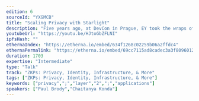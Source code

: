 ```yaml
---
edition: 6
sourceId: "YXGMCB"
title: "Scaling Privacy with Starlight"
description: "Five years ago, at DevCon in Prague, EY took the wraps off Nightfall, our open source public domain approach to privacy. Now it's live on Ethereum as a layer 2 privacy-enabled ZK-optimistic roll-up solution called Polygon Nightfall.  That's only half the story though - we also need private smart contracts.  This talk will cover our roadmap to that end, including our newest tool in development (also open source) called Starlight."
youtubeUrl: "https://youtu.be/HJtoGbZFLNI"
ipfsHash: ""
ethernaIndex: "https://etherna.io/embed/634f1268c02259b06a2ffdc4"
ethernaPermalink: "https://etherna.io/embed/69cc7115ad8cadec3a3f8096012897d5db7a604e3bd43210697b9f378387d582"
duration: 1703
expertise: "Intermediate"
type: "Talk"
track: "ZKPs: Privacy, Identity, Infrastructure, & More"
tags: ["ZKPs: Privacy, Identity, Infrastructure, & More"]
keywords: ["privacy",";","layer","2",";","applications"]
speakers: ["Paul Brody","Chaitanya Konda"]
---
```

